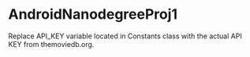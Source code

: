 # AndroidNanodegreeProj1
Replace API_KEY variable located in Constants class with the actual API KEY from themoviedb.org.
